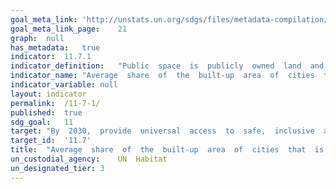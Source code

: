 ```yaml
---	
goal_meta_link:	'http://unstats.un.org/sdgs/files/metadata-compilation/Metadata-Goal-11.pdf'
goal_meta_link_page:	21
graph:	null
has_metadata:	true
indicator:	11.7.1
indicator_definition:	"Public  space  is  publicly  owned  land  and  available  for  public  use.  Public  spaces  encompass  a  range  of  environments  including  streets,  sidewalks  squares,  gardens,  parks,  conservation  areas.  Each  public  space  has  its  own  spatial,  historic,  environmental,  social  and  economic  features.  They  can  be  publically  or  privately  managed.  Public  Space:  Having  sufficient  public  space  allows  cities  and  regions  to  function  efficiently  and  equitably.  Reduced  amounts  of  public  space  impact  negatively  on  quality  of  life,  social  inclusion,  infrastructure  development,  environmental  sustainable  and  productivity.  It  is  documented  that  well  designed  and  maintained  streets  and  public  spaces  result  in  lower  crime  and  violence.  Making  space  for  formal  and  informal  economic  activities,  recovering  and  maintaining  public  spaces  for  a  diversity  of  users  in  a  positive  way,  and  making  services  and  opportunities  available  to  marginalized  residents,  enhance  social  cohesion  and  economic  security.  Uncontrolled  rapid  urbanization  generally  creates  settlement  patterns  with  dangerously  low  proportions  of  public  space.  As  a  result,  these  places  are  unable  to  accommodate  safe  pedestrian  and  vehicular  rights  of  way,  land  for  critical  infrastructure  like  water,  sewerage  and  waste  collection,  recreational  spaces,  green  areas  and  parks  that  contribute  to  social  cohesion  and  protected  ecological  hotspots  and  corridors.  As  new  cities  also  develop  they  have  reduced  allocations  of  land  for  public  space  especially  streets.  On  average,  at  15%  the  land  allocated  to  streets  in  new  planned  areas  is  substantially  less  than  the  standard  and  in  unplanned  areas  the  situation  is  considerably  worse  with  an  average  of  2%.  The  generally  accepted  minimum  standard  for  public  space  in  higher  density  settlements  (150  inhabitants  or  more  per/hectare)  is  45%  (30%  for  streets  and  sidewalks  and  15%  for  open  public  space).Total  city  space  refers  to  the  built-up  area  of  the  city.  The  proportion  of  urban  areas  dedicated  to  streets  and  public  spaces  is  a  crucial  feature  of  the  spatial  plans  of  cities.  The  road  network  is  the  integrative  and  dynamic  factor  between  individuals  and  socioeconomic  activities.  It  is  a  structuring  component  of  geographic  space  and  defines  the  socio-dynamics  of  an  area  being  conditioned  by  the  spatial  pattern,  which  restricts  the  location  of  roads  and  human  settlements.  Short  and  direct  pedestrian  and  cycling  routes  require  highly  connected  network  of  paths  and  streets  around  small,  permeable  blocks.  These  features  are  primarily  important  for  walking  and  for  transit  station  accessibility,  which  can  be  easily  discouraged  by  detours.A  prosperous  city  seeks  a  tight  network  of  paths  and  streets  offering  multiple  routes  to  many  destinations  that  also  make  walking  and  cycling  trips  varied  and  enjoyable.  In  fact,  cities  that  have  adequate  streets,  public  spaces  and  greater  connectivity  are  more  liveable  and  productive.  The  use  of  this  indicator  aims  to  integrate  urban  form  and  spatial  analysis  in  the  monitoring  of  Goal  11  of  the  Sustainable  Development  Goals.  Spatial  indicators  are  vital  tools  supporting  sustainable  urban  and  regional  planning.  They  are  valuable  in  the  generation  of  spatial  data  that  is  critical  for  priority  setting  for  harmonious  and  equitable  distribution  of  resources  and  investments  in  the  territory.  This  information  supports  decision-making  based  on  evidence  and  facilitates  effective  urban  management  and  the  setting  of  local  monitoring  mechanisms  to  assess  impact  in  localized  areas.  Area  of  public  space  as  a  proportion  of  total  city  space,  including  the  land  allocated  to  streets.  The  indicator  is  calculated  integrating  to  metrics:  a)  land  allocated  to  open  public  space;  b)  land  allocated  to  streets."
indicator_name:	"Average  share  of  the  built-up  area  of  cities  that  is  open  space  for  public  use  for  all,  by  sex,  age  and  persons  with  disabilities"
indicator_variable:	null
layout:	indicator
permalink:	/11-7-1/
published:	true  
sdg_goal:	11
target:	"By  2030,  provide  universal  access  to  safe,  inclusive  and  accessible,  green  and  public  spaces,  in  particular  for  women  and  children,  older  persons  and  persons  with  disabilities."
target_id:	'11.7'
title:	"Average  share  of  the  built-up  area  of  cities  that  is  open  space  for  public  use  for  all,  by  sex,  age  and  persons  with  disabilities"
un_custodial_agency:	UN  Habitat
un_designated_tier:	3
---	
```

